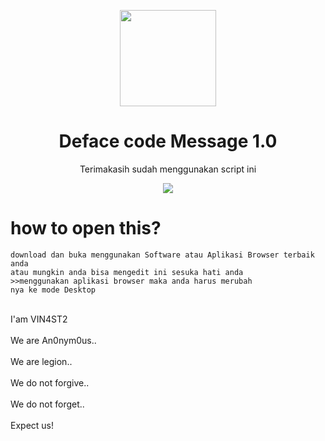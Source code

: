 <p align="center">
  <img src="https://user-images.githubusercontent.com/50107558/70987321-387b4a80-20f2-11ea-94e0-9a1078e14e37.png" width="154"></center>
  <h1 align="center">Deface code Message 1.0</h1>
  <p align="center">Terimakasih sudah menggunakan script ini<p>
<p align="center">
  <img src="https://img.shields.io/badge/Instagram-vinastt_-red"></center>


  # how to open this?
  ```
  download dan buka menggunakan Software atau Aplikasi Browser terbaik anda 
  atau mungkin anda bisa mengedit ini sesuka hati anda
  >>menggunakan aplikasi browser maka anda harus merubah
  nya ke mode Desktop
  
  ```

<p><br>I'am VIN4ST2</br>
 <br>     We are An0nym0us..</br>
 <br>      We are legion..</br>
 <br>         We do not forgive..</br>
 <br>           We do not forget..<br>
 <br>             Expect us!</br>
  </p>